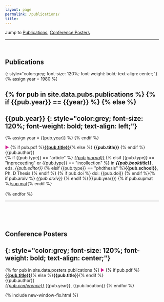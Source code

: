 ```yaml
---
layout: page
permalink: /publications/
title: 
---
```


Jump to [Publications](#peer-reviewed-publications), [Conference Posters](#conference-poster)

---
<br>

## Publications
{: style="color:grey; font-size: 120%; font-weight: bold; text-align: center;"}
{% assign year = 1980 %}

{% for pub in site.data.pubs.publications %}
{% if {{pub.year}} == {{year}} %} 
{% else %} 
---
{{pub.year}}
{: style="color:grey; font-size: 120%; font-weight: bold; text-align: left;"}
---
{% assign year = {{pub.year}} %}
{% endif %} 

<span style="color: #D02090">▶︎</span> {% if pub.pdf %}[**{{pub.title}}**]({{pub.pdf}}){% else %} **{{pub.title}}** {% endif %}
 <br>{{pub.author}}<br>
{% if {{pub.type}} == "article" %} <span style="text-decoration:underline">*{{pub.journal}}*</span>
{% elsif {{pub.type}} == "inproceeding" or {{pub.type}} == "incollection" %} in ***{{pub.booktitle}}***, eds. *{{pub.editor}}*
{% elsif {{pub.type}} == "phdthesis" %}**{{pub.school}}**, Ph. D Thesis
{% endif %} {% if pub.doi %} doi: {{pub.doi}} {% endif %}{% if pub.arxiv %} *{{pub.arxiv}}* {% endif %}({{pub.year}})
{% if pub.supmat %}[sup mat]({{pub.supmat}}){% endif %}
<br><br>
{% endfor %}

---
<br><br><br>
## Conference Posters
{: style="color:grey; font-size: 120%; font-weight: bold; text-align: center;"}
---
{% for pub in site.data.posters.publications %}
<span style="color: #D02090">▶︎</span> {% if pub.pdf %}[**{{pub.title}}**]({{pub.pdf}}){% else %}**{{pub.title}}**{% endif %}
 <br>{{pub.author}}<br>
 <span style="text-decoration:underline">*{{pub.conference}}*</span> {{pub.year}}, {{pub.location}}
{% endfor %}


{% include new-window-fix.html %}
